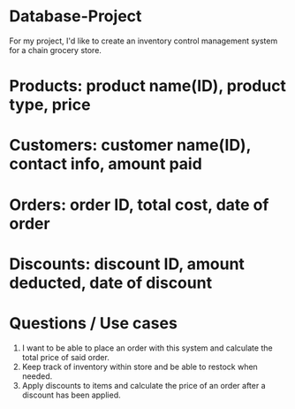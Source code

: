 # Database-Project
For my project, I'd like to create an inventory control management system for a chain grocery store.


# Products: product name(ID), product type, price
# Customers: customer name(ID), contact info, amount paid
# Orders: order ID, total cost, date of order
# Discounts: discount ID, amount deducted, date of discount

# Questions / Use cases
1. I want to be able to place an order with this system and calculate the total price of said order.
2. Keep track of inventory within store and be able to restock when needed.
3. Apply discounts to items and calculate the price of an order after a discount has been applied.
